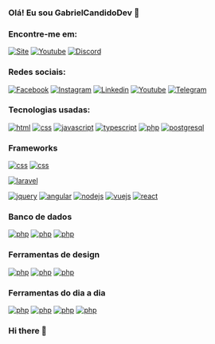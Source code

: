 ### Olá! Eu sou GabrielCandidoDev 👋





### Encontre-me em:
[![Site](https://img.shields.io/badge/Wordpress-21759B?style=for-the-badge&logo=wordpress&logoColor=white)]()
[![Youtube](https://img.shields.io/badge/YouTube-FF0000?style=for-the-badge&logo=youtube&logoColor=white)]()
[![Discord](https://img.shields.io/badge/Discord-7289DA?style=for-the-badge&logo=discord&logoColor=white)]()

### Redes sociais:
[![Facebook](https://img.shields.io/badge/Facebook-1877F2?style=for-the-badge&logo=facebook&logoColor=white)]()
[![Instagram](https://img.shields.io/badge/Instagram-E4405F?style=for-the-badge&logo=instagram&logoColor=white)]()
[![Linkedin](https://img.shields.io/badge/LinkedIn-0077B5?style=for-the-badge&logo=linkedin&logoColor=white)]()
[![Youtube](https://img.shields.io/badge/Twitch-9146FF?style=for-the-badge&logo=twitch&logoColor=white)]()
[![Telegram](https://img.shields.io/badge/Telegram-2CA5E0?style=for-the-badge&logo=telegram&logoColor=white)]()

### Tecnologias usadas:
[![html](https://img.shields.io/badge/HTML5-E34F26?style=for-the-badge&logo=html5&logoColor=white)]()
[![css](https://img.shields.io/badge/CSS3-1572B6?style=for-the-badge&logo=css3&logoColor=white)]()
[![javascript](https://img.shields.io/badge/JavaScript-F7DF1E?style=for-the-badge&logo=javascript&logoColor=black)]()
[![typescript](	https://img.shields.io/badge/TypeScript-007ACC?style=for-the-badge&logo=typescript&logoColor=white)]()
[![php](https://img.shields.io/badge/PHP-777BB4?style=for-the-badge&logo=php&logoColor=white)]()
[![postgresql](https://img.shields.io/badge/PostgreSQL-316192?style=for-the-badge&logo=postgresql&logoColor=white)]()

### Frameworks
[![css](https://img.shields.io/badge/Bootstrap-563D7C?style=for-the-badge&logo=bootstrap&logoColor=white)]()
[![css](https://img.shields.io/badge/Tailwind_CSS-38B2AC?style=for-the-badge&logo=tailwind-css&logoColor=white)]()


[![laravel](https://img.shields.io/badge/Laravel-FF2D20?style=for-the-badge&logo=laravel&logoColor=white)]()

[![jquery](	https://img.shields.io/badge/jQuery-0769AD?style=for-the-badge&logo=jquery&logoColor=white)]()
[![angular](https://img.shields.io/badge/Angular-DD0031?style=for-the-badge&logo=angular&logoColor=white)]()
[![nodejs](https://img.shields.io/badge/Node.js-43853D?style=for-the-badge&logo=node.js&logoColor=white)]()
[![vuejs](https://img.shields.io/badge/Vue.js-35495E?style=for-the-badge&logo=vue.js&logoColor=4FC08D)]()
[![react](https://img.shields.io/badge/React-20232A?style=for-the-badge&logo=react&logoColor=61DAFB)]()

### Banco de dados 
[![php](https://img.shields.io/badge/PostgreSQL-316192?style=for-the-badge&logo=postgresql&logoColor=white)]()
[![php](https://img.shields.io/badge/MySQL-00000F?style=for-the-badge&logo=mysql&logoColor=white)]()
[![php](https://img.shields.io/badge/MongoDB-4EA94B?style=for-the-badge&logo=mongodb&logoColor=white)]()

### Ferramentas de design
[![php](https://img.shields.io/badge/Adobe%20Illustrator-FF9A00?style=for-the-badge&logo=adobe%20illustratorlogoColor=white)]()
[![php](https://img.shields.io/badge/Adobe%20Photoshop-31A8FF?style=for-the-badge&logo=Adobe%20Photoshop&logoColor=black)]()
[![php](https://img.shields.io/badge/Figma-F24E1E?style=for-the-badge&logo=figma&logoColor=white)]()

### Ferramentas do dia a dia
[![php](https://img.shields.io/badge/Ubuntu-E95420?style=for-the-badge&logo=ubuntu&logoColor=white)]()
[![php](https://img.shields.io/badge/GNU%20Bash-4EAA25?style=for-the-badge&logo=GNU%20Bash&logoColor=white)]()
[![php](https://img.shields.io/badge/Visual_Studio_Code-0078D4?style=for-the-badge&logo=visual%20studio%20code&logoColor=white)]()
[![php](https://img.shields.io/badge/sublime_text-%23575757.svg?&style=for-the-badge&logo=sublime-text&logoColor=important)]()




### Hi there 👋

<!--
**GabrielCandidoDev/GabrielCandidoDev** is a ✨ _special_ ✨ repository because its `README.md` (this file) appears on your GitHub profile.

Here are some ideas to get you started:

- 🔭 I’m currently working on ...
- 🌱 I’m currently learning ...
- 👯 I’m looking to collaborate on ...
- 🤔 I’m looking for help with ...
- 💬 Ask me about ...
- 📫 How to reach me: ...
- 😄 Pronouns: ...
- ⚡ Fun fact: ...
-->
